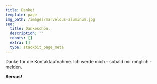 ```yaml
---
title: Danke!
template: page
img_path: /images/marvelous-aluminum.jpg
seo:
  title: Dankeschön.
  description: ''
  robots: []
  extra: []
  type: stackbit_page_meta
---
```

Danke für die Kontaktaufnahme. Ich werde mich - sobald mir möglich - melden.

**Servus!**
